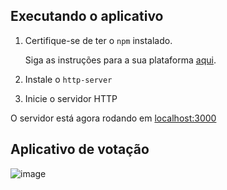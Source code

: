 
## Executando o aplicativo

1. Certifique-se de ter o `npm` instalado.

   Siga as instruções para a sua plataforma [aqui](https://github.com/npm/npm).

2. Instale o `http-server`


3. Inicie o servidor HTTP


O servidor está agora rodando em [localhost:3000](http://localhost:3000)

## Aplicativo de votação

![image](https://github.com/lucasjotap/voting_app/assets/98364965/02f8e4e5-2e5f-468f-8acb-d6064e98cc88)

